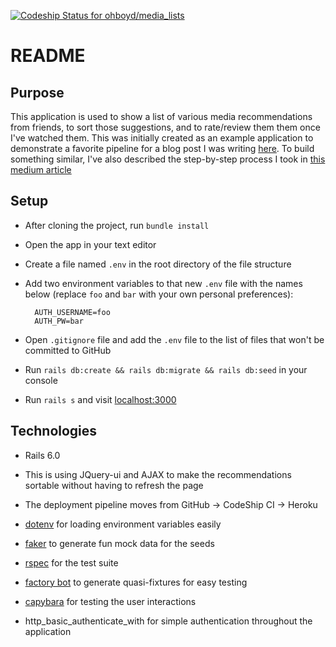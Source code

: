 [![Codeship Status for ohboyd/media_lists](https://app.codeship.com/projects/939d7e40-87d8-0137-df2d-7ae0221081ae/status?branch=master)](https://app.codeship.com/projects/354250)

# README

## Purpose

This application is used to show a list of various media recommendations from friends, to sort those suggestions, and to rate/review them them once I've watched them. This was initially created as an example application to demonstrate a favorite pipeline for a blog post I was writing [here](https://medium.com/@oh_boyd/from-a-new-app-to-deployment-using-postgres-rspec-github-heroku-and-codeship-aa80a020da10). To build something similar, I've also described the step-by-step process I took in [this medium article](https://medium.com/@oh_boyd/the-movie-list-an-application-to-prove-that-im-probably-going-to-get-around-to-watching-the-7fe35c1cdf03) 

## Setup

- After cloning the project, run `bundle install`

- Open the app in your text editor

- Create a file named `.env` in the root directory of the file structure

- Add two environment variables to that new `.env` file with the names below (replace `foo` and `bar` with your own personal preferences):

  ```
    AUTH_USERNAME=foo
    AUTH_PW=bar
  ```

- Open `.gitignore` file and add the `.env` file to the list of files that won't be committed to GitHub

- Run `rails db:create && rails db:migrate && rails db:seed` in your console

- Run `rails s` and visit [localhost:3000](http://localhost:3000)

## Technologies

- Rails 6.0

- This is using JQuery-ui and AJAX to make the recommendations sortable without having to refresh the page

- The deployment pipeline moves from GitHub -> CodeShip CI -> Heroku

- [dotenv](https://github.com/bkeepers/dotenv) for loading environment variables easily

- [faker](https://github.com/faker-ruby/faker) to generate fun mock data for the seeds

- [rspec](https://github.com/rspec/rspec-rails) for the test suite

- [factory bot](https://github.com/thoughtbot/factory_bot_rails) to generate quasi-fixtures for easy testing

- [capybara](https://github.com/teamcapybara/capybara) for testing the user interactions

- http_basic_authenticate_with for simple authentication throughout the application
